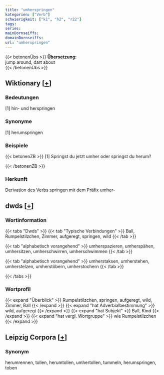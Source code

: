 ```yaml
---
title: "umherspringen"
kategorien: ["Verb"]
schwierigkeit: ["k1", "h2", "r22"]
tags:
series:
mainDornseiffs:
domainDornseiffs:
url: "umherspringen"
---
```


{{< betonenÜbs >}}
**Übersetzung:**  
jump  around, dart about  
{{< /betonenÜbs >}}

## Wiktionary [[+](https://de.wiktionary.org/wiki/umherspringen)]

### Bedeutungen
[1] hin- und herspringen  

### Synonyme
[1] herumspringen  

### Beispiele
{{< betonenZB >}}
[1] Springst du jetzt umher oder springst du herum?  

{{< /betonenZB >}}
### Herkunft
Derivation des Verbs springen mit dem Präfix umher-  



## dwds [[+](https://www.dwds.de/wb/umherspringen)]

### Wortinformation
{{< tabs "Dwds" >}}
{{< tab "Typische Verbindungen" >}}
Ball, Rumpelstilzchen, Zimmer, aufgeregt, springen, wild
{{< /tab >}}

{{< tab "alphabetisch vorangehend" >}}
umherspazieren, umherspähen, umhersitzen, umherschwirren, umherschwimmen
{{< /tab >}}

{{< tab "alphabetisch vorangehend" >}}
umherstaksen, umherstehen, umherstelzen, umherstöbern, umherstochern
{{< /tab >}}

{{< /tabs >}}

### Wortprofil
{{< expand "Überblick" >}} Rumpelstilzchen, springen, aufgeregt, wild, Zimmer, Ball {{< /expand >}}
{{< expand "hat Adverbialbestimmung" >}} wild, aufgeregt {{< /expand >}}
{{< expand "hat Subjekt" >}} Ball, Kind {{< /expand >}}
{{< expand "hat vergl. Wortgruppe" >}} wie Rumpelstilzchen {{< /expand >}}

## Leipzig Corpora [[+](https://corpora.uni-leipzig.de/en/res?word=umherspringen&corpusId=deu_newscrawl-public_2018)]


### Synonym
herumrennen, tollen, herumtollen, umhertollen, tummeln, herumspringen, toben

